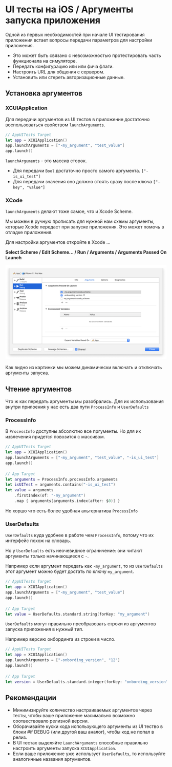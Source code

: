 #  UI тесты на iOS / Аргументы запуска приложения

Одной из первых необходимостей при начале UI тестирования приложения встает вопросы передачи параметров для настройки приложения.

- Это может быть связано с невозможностью протестировать часть функционала на симуляторе.
- Передать конфигурацию или или фича флаги.
- Настроить URL для общения с сервером.
- Установить или стереть авторизационные данные.

## Установка аргументов

### XCUIApplication

Для передачи аргументов из UI тестов в приложение достаточно воспользоваться свойством `launchArguments`.

```swift
// AppUITests Target
let app = XCUIApplication()
app.launchArguments = ["-my_argument", "test_value"]
app.launch()
```

`launchArguments` - это массив сторок.

- Для передачи `Bool` достаточно просто самого аргумента. `["-is_ui_test"]`
- Для передачи значения оно должно стоять сразу после ключа `["-key", "value"]`

### XCode

`launchArguments` делают тоже самое, что и Xcode Scheme.

Мы можем в ручную прописать для нужной нам схемы аргументы, которые Xcode передаст при запуске приложения. Это может помочь в отладке приложения.

Для настройки аргументов откройте в Xcode ...

**Select Scheme / Edit Scheme... / Run /  Arguments / Arguments Passed On Launch**

![Xcode scheme settings](Images/xcode_scheme.png)

Как видно из картинки мы можем динамически включать и отключать аргументы запуска.

## Чтение аргументов

Что ж как передать аргументы мы разобрались. Для их использования внутри прилоения у нас есть два пути `ProcessInfo` и `UserDefaults`

### ProcessInfo

В `ProcessInfo` доступны абсолютно все пргументы.
Но для их извлечения придется повозится с массивом.

```swift
// AppUITests Target
let app = XCUIApplication()
app.launchArguments = ["-my_argument", "test_value", "-is_ui_test"]
app.launch()

// App Target
let arguments = ProcessInfo.processInfo.arguments
let isUITest = arguments.contains("-is_ui_test")
let value = arguments
    .firstIndex(of: "-my_argument")
    .map { arguments[arguments.index(after: $0)] }
```
Но хоршо что есть более удобная альтернатива  `ProcessInfo`

### UserDefaults

`UserDefaults` куда удобнее в работе чем  `ProcessInfo`, потому что их интерфейс похож на словарь.

Но у `UserDefaults` есть неочевидное ограничение: они читают аргументы только начинающиеся с `-`.

Например если аргумент передать как `-my_argument`,
то из `UserDefaults` этот аргумент можно будет достать по ключу `my_argument`.

```swift
// AppUITests Target
let app = XCUIApplication()
app.launchArguments = ["-my_argument", "test_value"]
app.launch()

// App Target
let value = UserDefaults.standard.string(forKey: "my_argument")
```

`UserDefaults`  могут правильно преобразовать строки из аргументов запуска приложения в нужный тип.

Например версию онбординга из строки в число.

```swift
// AppUITests Target
let app = XCUIApplication()
app.launchArguments = ["-onbording_version", "12"]
app.launch()

// App Target
let version = UserDefaults.standard.integer(forKey: "onbording_version")
```

## Рекомендации

- Минимизируйте количество настраиваемых аргументов через тесты, чтобы ваше приложение масимально возможно соотвествовало релизной версии.
- Оборачивайте куски кода использующего аргументы из UI тество в блоки #if DEBUG (или другой ваш аналог), чтобы код не попал в релиз.
- В UI тестах выделяйте `LaunchArguments`  способные правильно настроить аргументы запуска  `XCUIApplication`.
- Если ваше приложение уже использует  `UserDefaults`, то используйте аналогичные названия аргументов.

